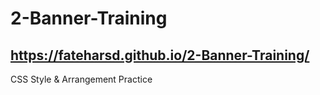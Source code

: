 # 2-Banner-Training
##  https://fateharsd.github.io/2-Banner-Training/
CSS Style & Arrangement Practice
